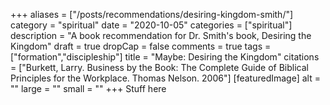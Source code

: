 +++
aliases = ["/posts/recommendations/desiring-kingdom-smith/"]
category = "spiritual"
date = "2020-10-05"
categories = ["spiritual"]
description = "A book recommendation for Dr. Smith's book, Desiring the Kingdom"
draft = true
dropCap = false
comments = true
tags = ["formation","discipleship"]
title = "Maybe: Desiring the Kingdom"
citations = ["Burkett, Larry. Business by the Book: The Complete Guide of Biblical Principles for the Workplace. Thomas Nelson. 2006"]
[featuredImage]
  alt = ""
  large = ""
  small = ""
+++
Stuff here
